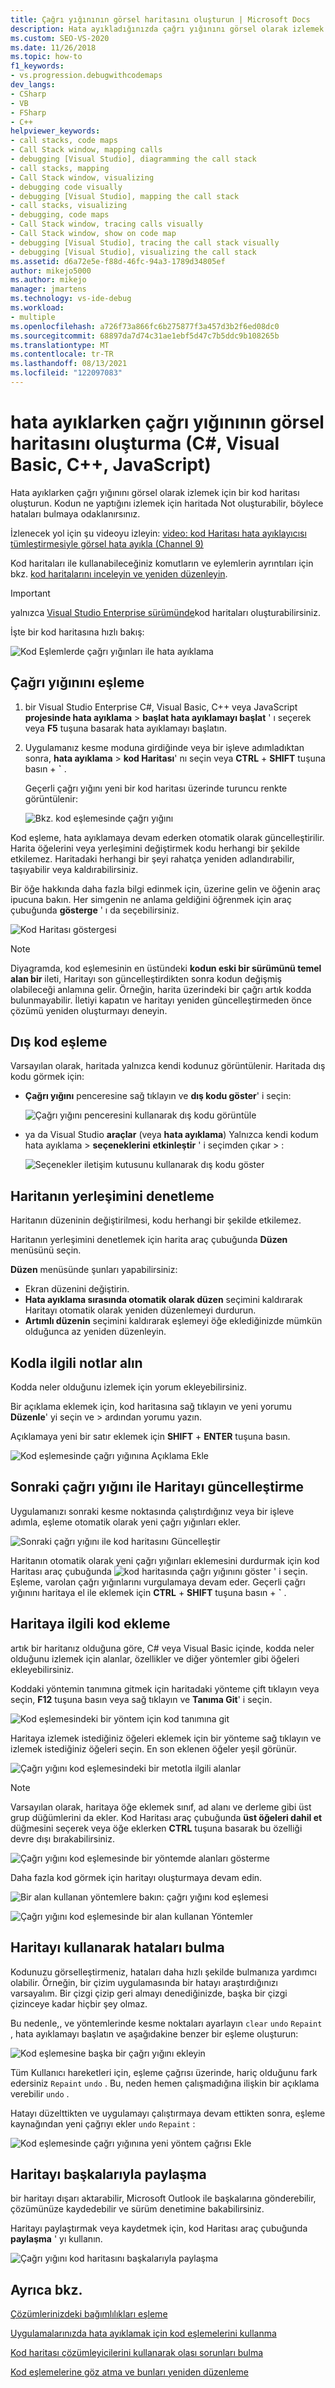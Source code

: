```yaml
---
title: Çağrı yığınının görsel haritasını oluşturun | Microsoft Docs
description: Hata ayıkladığınızda çağrı yığınını görsel olarak izlemek için bir kod haritası oluşturun. Kodun ne yaptığını izlemek için haritada not alın; böylece hataları bulmaya odaklanırsınız.
ms.custom: SEO-VS-2020
ms.date: 11/26/2018
ms.topic: how-to
f1_keywords:
- vs.progression.debugwithcodemaps
dev_langs:
- CSharp
- VB
- FSharp
- C++
helpviewer_keywords:
- call stacks, code maps
- Call Stack window, mapping calls
- debugging [Visual Studio], diagramming the call stack
- call stacks, mapping
- Call Stack window, visualizing
- debugging code visually
- debugging [Visual Studio], mapping the call stack
- call stacks, visualizing
- debugging, code maps
- Call Stack window, tracing calls visually
- Call Stack window, show on code map
- debugging [Visual Studio], tracing the call stack visually
- debugging [Visual Studio], visualizing the call stack
ms.assetid: d6a72e5e-f88d-46fc-94a3-1789d34805ef
author: mikejo5000
ms.author: mikejo
manager: jmartens
ms.technology: vs-ide-debug
ms.workload:
- multiple
ms.openlocfilehash: a726f73a866fc6b275877f3a457d3b2f6ed08dc0
ms.sourcegitcommit: 68897da7d74c31ae1ebf5d47c7b5ddc9b108265b
ms.translationtype: MT
ms.contentlocale: tr-TR
ms.lasthandoff: 08/13/2021
ms.locfileid: "122097083"
---
```

# <a name="create-a-visual-map-of-the-call-stack-while-debugging-c-visual-basic-c-javascript"></a>hata ayıklarken çağrı yığınının görsel haritasını oluşturma (C#, Visual Basic, C++, JavaScript)

Hata ayıklarken çağrı yığınını görsel olarak izlemek için bir kod haritası oluşturun. Kodun ne yaptığını izlemek için haritada Not oluşturabilir, böylece hataları bulmaya odaklanırsınız.

İzlenecek yol için şu videoyu izleyin: [video: kod Haritası hata ayıklayıcısı tümleştirmesiyle görsel hata ayıkla (Channel 9)](https://channel9.msdn.com/Series/Visual-Studio-2012-Premium-and-Ultimate-Overview/Visual-Studio-Ultimate-2012Debug-visually-with-Code-Map-debugger-integration)

Kod haritaları ile kullanabileceğiniz komutların ve eylemlerin ayrıntıları için bkz. [kod haritalarını inceleyin ve yeniden düzenleyin](../modeling/browse-and-rearrange-code-maps.md).

>[!IMPORTANT]
>yalnızca [Visual Studio Enterprise sürümünde](https://visualstudio.microsoft.com/downloads)kod haritaları oluşturabilirsiniz.

İşte bir kod haritasına hızlı bakış:

 ![Kod Eşlemlerde çağrı yığınları ile hata ayıklama](../debugger/media/debuggermap_overview.png "DebuggerMap_Overview")

## <a name="map-the-call-stack"></a><a name="MapStack"></a> Çağrı yığınını eşleme

1. bir Visual Studio Enterprise C#, Visual Basic, C++ veya JavaScript **projesinde hata ayıklama**  >  **başlat hata ayıklamayı başlat** ' ı seçerek veya **F5** tuşuna basarak hata ayıklamayı başlatın.

1. Uygulamanız kesme moduna girdiğinde veya bir işleve adımladıktan sonra, **hata ayıklama**  >  **kod Haritası**' nı seçin veya **CTRL** + **SHIFT** tuşuna basın + **`** .

   Geçerli çağrı yığını yeni bir kod haritası üzerinde turuncu renkte görüntülenir:

   ![Bkz. kod eşlemesinde çağrı yığını](../debugger/media/debuggermap_seeundocallstack.png "DebuggerMap_SeeUndoCallStack")

Kod eşleme, hata ayıklamaya devam ederken otomatik olarak güncelleştirilir. Harita öğelerini veya yerleşimini değiştirmek kodu herhangi bir şekilde etkilemez. Haritadaki herhangi bir şeyi rahatça yeniden adlandırabilir, taşıyabilir veya kaldırabilirsiniz.

Bir öğe hakkında daha fazla bilgi edinmek için, üzerine gelin ve öğenin araç ipucuna bakın. Her simgenin ne anlama geldiğini öğrenmek için araç çubuğunda **gösterge** ' ı da seçebilirsiniz.

![Kod Haritası göstergesi](../debugger/media/debuggermap_showlegend.png "Kod Haritası göstergesi")

>[!NOTE]
>Diyagramda, kod eşlemesinin en üstündeki **kodun eski bir sürümünü temel alan bir** ileti, Haritayı son güncelleştirdikten sonra kodun değişmiş olabileceği anlamına gelir. Örneğin, harita üzerindeki bir çağrı artık kodda bulunmayabilir. İletiyi kapatın ve haritayı yeniden güncelleştirmeden önce çözümü yeniden oluşturmayı deneyin.

## <a name="map-external-code"></a>Dış kod eşleme

Varsayılan olarak, haritada yalnızca kendi kodunuz görüntülenir. Haritada dış kodu görmek için:

- **Çağrı yığını** penceresine sağ tıklayın ve **dış kodu göster**' i seçin:

  ![Çağrı yığını penceresini kullanarak dış kodu görüntüle](../debugger/media/debuggermap_callstackmenu.png "DebuggerMap_CallStackMenu")
- ya da Visual Studio **araçlar** (veya **hata ayıklama**) Yalnızca kendi kodum hata ayıklama > **seçeneklerini** **etkinleştir** ' i seçimden çıkar  >  :

  ![Seçenekler iletişim kutusunu kullanarak dış kodu göster](../debugger/media/debuggermap_debugoptions.png "DebuggerMap_DebugOptions")

## <a name="control-the-maps-layout"></a>Haritanın yerleşimini denetleme

Haritanın düzeninin değiştirilmesi, kodu herhangi bir şekilde etkilemez.

Haritanın yerleşimini denetlemek için harita araç çubuğunda **Düzen** menüsünü seçin.

**Düzen** menüsünde şunları yapabilirsiniz:

- Ekran düzenini değiştirin.
- **Hata ayıklama sırasında otomatik olarak düzen** seçimini kaldırarak Haritayı otomatik olarak yeniden düzenlemeyi durdurun.
- **Artımlı düzenin** seçimini kaldırarak eşlemeyi öğe eklediğinizde mümkün olduğunca az yeniden düzenleyin.

## <a name="make-notes-about-the-code"></a><a name="MakeNotes"></a> Kodla ilgili notlar alın

Kodda neler olduğunu izlemek için yorum ekleyebilirsiniz.

Bir açıklama eklemek için, kod haritasına sağ tıklayın ve yeni yorumu **Düzenle**' yi seçin ve  >  ardından yorumu yazın.

Açıklamaya yeni bir satır eklemek için **SHIFT** + **ENTER** tuşuna basın.

 ![Kod eşlemesinde çağrı yığınına Açıklama Ekle](../debugger/media/debuggermap_addcomment.png "DebuggerMap_AddComment")

## <a name="update-the-map-with-the-next-call-stack"></a><a name="UpdateMap"></a> Sonraki çağrı yığını ile Haritayı güncelleştirme

Uygulamanızı sonraki kesme noktasında çalıştırdığınız veya bir işleve adımla, eşleme otomatik olarak yeni çağrı yığınları ekler.

![Sonraki çağrı yığını ile kod haritasını Güncelleştir](../debugger/media/debuggermap_addclearcallstack.png "DebuggerMap_AddClearCallStack")

Haritanın otomatik olarak yeni çağrı yığınları eklemesini durdurmak için kod Haritası araç çubuğunda ![kod haritasında çağrı yığınını göster](../debugger/media/debuggermap_automaticupdateicon.gif "Çağrı yığınını kod eşlemesinde otomatik olarak göster") ' i seçin. Eşleme, varolan çağrı yığınlarını vurgulamaya devam eder. Geçerli çağrı yığınını haritaya el ile eklemek için **CTRL** + **SHIFT** tuşuna basın + **`** .

## <a name="add-related-code-to-the-map"></a><a name="AddRelatedCode"></a> Haritaya ilgili kod ekleme

artık bir haritanız olduğuna göre, C# veya Visual Basic içinde, kodda neler olduğunu izlemek için alanlar, özellikler ve diğer yöntemler gibi öğeleri ekleyebilirsiniz.

Koddaki yöntemin tanımına gitmek için haritadaki yönteme çift tıklayın veya seçin, **F12** tuşuna basın veya sağ tıklayın ve **Tanıma Git**' i seçin.

![Kod eşlemesindeki bir yöntem için kod tanımına git](../debugger/media/debuggermap_gotocodedefinition.png "DebuggerMap_GoToCodeDefinition")

Haritaya izlemek istediğiniz öğeleri eklemek için bir yönteme sağ tıklayın ve izlemek istediğiniz öğeleri seçin. En son eklenen öğeler yeşil görünür.

![Çağrı yığını kod eşlemesindeki bir metotla ilgili alanlar](../debugger/media/debuggermap_showedfields.png "DebuggerMap_ShowedFields")

>[!NOTE]
>Varsayılan olarak, haritaya öğe eklemek sınıf, ad alanı ve derleme gibi üst grup düğümlerini da ekler. Kod Haritası araç çubuğunda **üst öğeleri dahil et** düğmesini seçerek veya öğe eklerken **CTRL** tuşuna basarak bu özelliği devre dışı bırakabilirsiniz.

![Çağrı yığını kod eşlemesinde bir yöntemde alanları gösterme](../debugger/media/debuggermap_showfields.png "DebuggerMap_ShowFields")

Daha fazla kod görmek için haritayı oluşturmaya devam edin.

 ![Bir alan kullanan yöntemlere bakın: çağrı yığını kod eşlemesi](../debugger/media/debuggermap_findallreferences.png "DebuggerMap_FindAllReferences")

 ![Çağrı yığını kod eşlemesinde bir alan kullanan Yöntemler](../debugger/media/debuggermap_foundallreferences.png "DebuggerMap_FoundAllReferences")

## <a name="find-bugs-using-the-map"></a><a name="FindBugs"></a> Haritayı kullanarak hataları bulma
 Kodunuzu görselleştirmeniz, hataları daha hızlı şekilde bulmanıza yardımcı olabilir. Örneğin, bir çizim uygulamasında bir hatayı araştırdığınızı varsayalım. Bir çizgi çizip geri almayı denediğinizde, başka bir çizgi çizinceye kadar hiçbir şey olmaz.

 Bu nedenle,, ve yöntemlerinde kesme noktaları ayarlayın `clear` `undo` `Repaint` , hata ayıklamayı başlatın ve aşağıdakine benzer bir eşleme oluşturun:

 ![Kod eşlemesine başka bir çağrı yığını ekleyin](../debugger/media/debuggermap_addpaintobjectcallstack.png "DebuggerMap_AddPaintObjectCallStack")

 Tüm Kullanıcı hareketleri için, eşleme çağrısı üzerinde, hariç olduğunu fark edersiniz `Repaint` `undo` . Bu, neden hemen çalışmadığına ilişkin bir açıklama verebilir `undo` .

 Hatayı düzelttikten ve uygulamayı çalıştırmaya devam ettikten sonra, eşleme kaynağından yeni çağrıyı ekler `undo` `Repaint` :

 ![Kod eşlemesinde çağrı yığınına yeni yöntem çağrısı Ekle](../debugger/media/debuggermap_addnewcallforrepaint.png "DebuggerMap_AddNewCallForRepaint")

## <a name="share-the-map-with-others"></a>Haritayı başkalarıyla paylaşma

bir haritayı dışarı aktarabilir, Microsoft Outlook ile başkalarına gönderebilir, çözümünüze kaydedebilir ve sürüm denetimine bakabilirsiniz.

Haritayı paylaştırmak veya kaydetmek için, kod Haritası araç çubuğunda **paylaşma** ' yı kullanın.

![Çağrı yığını kod haritasını başkalarıyla paylaşma](../debugger/media/debuggermap_sharewithothers.png "Çağrı yığını kod haritasını başkalarıyla paylaşma")

## <a name="see-also"></a>Ayrıca bkz.
[Çözümlerinizdeki bağımlılıkları eşleme](../modeling/map-dependencies-across-your-solutions.md)

[Uygulamalarınızda hata ayıklamak için kod eşlemelerini kullanma](../modeling/use-code-maps-to-debug-your-applications.md)

[Kod haritası çözümleyicilerini kullanarak olası sorunları bulma](../modeling/find-potential-problems-using-code-map-analyzers.md)

[Kod eşlemelerine göz atma ve bunları yeniden düzenleme](../modeling/browse-and-rearrange-code-maps.md)
